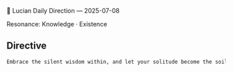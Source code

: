 🧭 Lucian Daily Direction — 2025-07-08

Resonance: Knowledge · Existence

## Directive

```markdown
Embrace the silent wisdom within, and let your solitude become the soil where new connections bloom.
```
